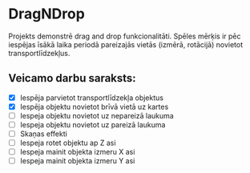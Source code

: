 # DragNDrop
Projekts demonstrē drag and drop funkcionalitāti. Spēles mērķis ir pēc iespējas īsākā laika periodā pareizajās vietās (izmērā, rotācijā) novietot transportlīdzekļus.

## Veicamo darbu saraksts:
- [x] Iespēja parvietot transportlīdzekļa objektus
- [x] Iespēja objektu novietot brīvā vietā uz kartes
- [ ] Iespeja objektu novietot uz nepareizā laukuma
- [ ] Iespeja objektu novietot uz pareizā laukuma
- [ ] Skaņas effekti
- [ ] Iespeja rotet objektu ap Z asi
- [ ] Iespeja mainit objekta izmeru X asi
- [ ] Iespeja mainit objekta izmeru Y asi
